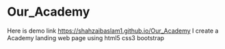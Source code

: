 # Our_Academy
Here is demo link
https://shahzaibaslam1.github.io/Our_Academy I create a Academy landing web page using html5 css3 bootstrap
